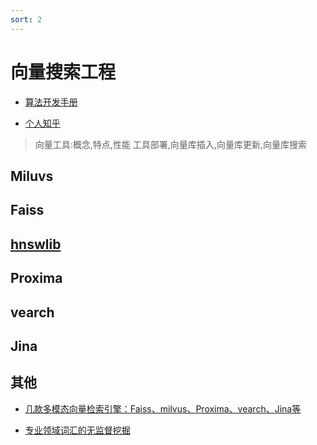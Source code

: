 ```yaml
---
sort: 2
---
```



# 向量搜索工程

* [算法开发手册](https://kg-nlp.github.io/Algorithm-Project-Manual/向量表示/向量搜索工程.html)

* [个人知乎](https://www.zhihu.com/people/zhangyj-n)


> 向量工具:概念,特点,性能
> 工具部署,向量库插入,向量库更新,向量库搜索

## Miluvs

## Faiss

## [hnswlib](https://github.com/nmslib/hnswlib)

## Proxima

## vearch

## Jina













## 其他

* [几款多模态向量检索引擎：Faiss、milvus、Proxima、vearch、Jina等](https://zhuanlan.zhihu.com/p/364923722)

* [专业领域词汇的无监督挖掘](https://kexue.fm/archives/6540)